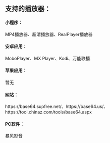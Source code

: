 <h2>支持的播放器：</h2>
<h4>小程序：</h4>MP4播放器、超清播放器、RealPlayer播放器
<h4>安卓应用：</h4>MoboPlayer、MX Player、Kodi、万能联播
<h4>苹果应用：</h4>暂无
<h4>网站：</h4>https://base64.supfree.net/、https://base64.us/、https://tool.chinaz.com/tools/base64.aspx
<h4>PC软件：</h4>暴风影音
